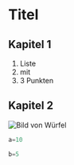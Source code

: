 # Titel
## Kapitel 1
1. Liste
1. mit
1. 3 Punkten
## Kapitel 2
![Bild von Würfel](https://encrypted-tbn0.gstatic.com/images?q=tbn:ANd9GcQH-rxtjCaJBAs54StwQH9rJxh-om9vqb9I7MWASWeh-A&s)
``` python
a=10
```
``` python
b=5
```


